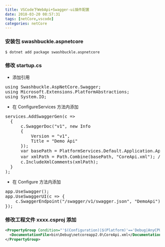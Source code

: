 ```yaml
---
title: VSCode下WebApi+Swagger-ui插件配置
date: 2018-03-20 08:57:31
tags: [netCore,vscode]
categories: netCore
---
```



### 安装包 swashbuckle.aspnetcore
```bash
$ dotnet add package swashbuckle.aspnetcore
```


### 修改 startup.cs

* 添加引用
<pre>
using Swashbuckle.AspNetCore.Swagger;
using Microsoft.Extensions.PlatformAbstractions;
using System.IO;
</pre>

* 在 ConfigureServices 方法内添加

<pre>
services.AddSwaggerGen(c =>
  {
      c.SwaggerDoc("v1", new Info
      {
          Version = "v1",
          Title = "Demo Api"
      });
      var basePath = PlatformServices.Default.Application.ApplicationBasePath;
      var xmlPath = Path.Combine(basePath, "CoreApi.xml"); //CoreApi.xml 自己定义名称
      c.IncludeXmlComments(xmlPath);
  }
);
</pre>

* 在 Configure 方法内添加
<pre>
app.UseSwagger();
app.UseSwaggerUI(c => {
    c.SwaggerEndpoint("/swagger/v1/swagger.json", "DemoApi");
});
</pre>

### 修改工程文件 xxxx.csproj 添加
```xml
<PropertyGroup Condition="'$(Configuration)|$(Platform)'=='Debug|AnyCPU'">
  <DocumentationFile>bin\Debug\netcoreapp2.0\CoreApi.xml</DocumentationFile>
</PropertyGroup>
```

